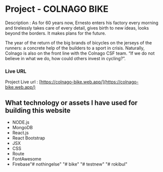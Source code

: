 # Project - COLNAGO BIKE

Description : As for 60 years now, Ernesto enters his factory every morning and tirelessly takes care of every detail, gives birth to new ideas, looks beyond the borders. It makes plans for the future.

The year of the return of the big brands of bicycles on the jerseys of the runners: a concrete help of the builders to a sport in crisis. Naturally, Colnago is also on the front line with the Colnago CSF team. “If we do not believe in what we do, how could others invest in cycling?”.

### Live URL

Project Live url : [https://colnago-bike.web.app/](https://colnago-bike.web.app/)

## What technology or assets I have used for building this website

- NODE.js
- MongoDB
- React.js
- React Bootstrap
- JSX
- CSS
- Route
- FontAwesome
- Firebase"# nothingelse" 
"# bike" 
"# testnew" 
"# rokibul" 
